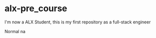 # alx-pre_course
I'm now a ALX Student, this is my first repository as a full-stack engineer


Normal na
